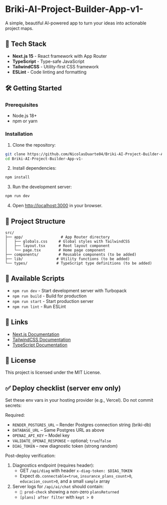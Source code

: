 # Briki-AI-Project-Builder-App-v1-

A simple, beautiful AI-powered app to turn your ideas into actionable project maps.

## 🚀 Tech Stack

- **Next.js 15** - React framework with App Router
- **TypeScript** - Type-safe JavaScript
- **TailwindCSS** - Utility-first CSS framework
- **ESLint** - Code linting and formatting

## 🛠️ Getting Started

### Prerequisites

- Node.js 18+ 
- npm or yarn

### Installation

1. Clone the repository:
```bash
git clone https://github.com/NicolasDuarte04/Briki-AI-Project-Builder-App-v1-.git
cd Briki-AI-Project-Builder-App-v1-
```

2. Install dependencies:
```bash
npm install
```

3. Run the development server:
```bash
npm run dev
```

4. Open [http://localhost:3000](http://localhost:3000) in your browser.

## 📁 Project Structure

```
src/
├── app/                 # App Router directory
│   ├── globals.css     # Global styles with TailwindCSS
│   ├── layout.tsx      # Root layout component
│   └── page.tsx        # Home page component
├── components/         # Reusable components (to be added)
├── lib/               # Utility functions (to be added)
└── types/             # TypeScript type definitions (to be added)
```

## 🎯 Available Scripts

- `npm run dev` - Start development server with Turbopack
- `npm run build` - Build for production
- `npm run start` - Start production server
- `npm run lint` - Run ESLint

## 🔗 Links

- [Next.js Documentation](https://nextjs.org/docs)
- [TailwindCSS Documentation](https://tailwindcss.com/docs)
- [TypeScript Documentation](https://www.typescriptlang.org/docs)

## 📝 License

This project is licensed under the MIT License.

<!-- redeploy: 2025-08-08T04:45:19Z -->

## ✅ Deploy checklist (server env only)

Set these env vars in your hosting provider (e.g., Vercel). Do not commit secrets:

Required:
- `RENDER_POSTGRES_URL` – Render Postgres connection string (briki-db)
- `DATABASE_URL` – Same Postgres URL as above
- `OPENAI_API_KEY` – Model key
- `VALIDATE_OPENAI_RESPONSE` – optional; `true`/`false`
- `DIAG_TOKEN` – new diagnostic token (strong random)

Post-deploy verification:
1) Diagnostics endpoint (requires header):
   - GET `/api/diag` with header `x-diag-token: $DIAG_TOKEN`
   - Expect `db.connectable=true`, `insurance_plans_count>0`, `educacion_count>0`, and a small `sample` array
2) Server logs for `/api/ai/chat` should contain:
   - `🔎 prod-check` showing a non-zero `plansReturned`
   - `[plans] after filter` with `kept > 0`

